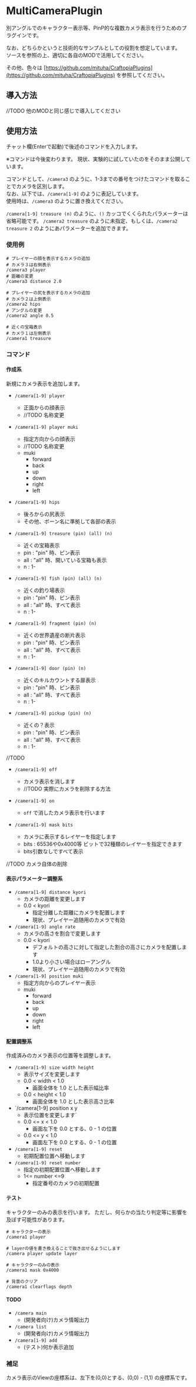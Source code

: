 ﻿MultiCameraPlugin
===============================

別アングルでのキャラクター表示等、PinP的な複数カメラ表示を行うためのプラグインです。  

なお、どちらかというと技術的なサンプルとしての役割を想定しています。  
ソースを参照の上、適切に各自のMODで活用してください。  

その他、色々は [https://github.com/mituha/CraftopiaPlugins](https://github.com/mituha/CraftopiaPlugins) を参照してください。

## 導入方法
//TODO	他のMODと同じ感じで導入してください


## 使用方法
チャット欄(Enterで起動)で後述のコマンドを入力します。  

※コマンドは今後変わります。
現状、実験的に試していたのをそのまま公開しています。  

コマンドとして、`/camera3` のように、1-3までの番号をつけたコマンドを取ることでカメラを区別します。  
なお、以下では、`/camera[1-9]` のように表記しています。  
使用時は、`/camera3` のように置き換えてください。

`/camera[1-9] treasure (n)` のように、`()` カッコでくくられたパラメーターは省略可能です。
`/camera2 treasure` のように未指定、もしくは、`/camera2 treasure 2` のようにあパラメーターを追加できます。



### 使用例
```
# プレイヤーの顔を表示するカメラの追加
# カメラ３は右側表示
/camera3 player
# 距離の変更
/camera3 distance 2.0

# プレイヤーの尻を表示するカメラの追加
# カメラ２は上側表示
/camera2 hips
# アングルの変更
/camera2 angle 0.5

# 近くの宝箱表示
# カメラ１は左側表示
/camera1 treasure

```

### コマンド
#### 作成系
新規にカメラ表示を追加します。

* `/camera[1-9] player`
	+ 正面からの顔表示
	+ //TODO 名称変更
* `/camera[1-9] player muki`
	+ 指定方向からの顔表示
	+ //TODO 名称変更
	+ muki
		+ forward
		+ back
		+ up
		+ down
		+ right
		+ left
* `/camera[1-9] hips`
	+ 後ろからの尻表示
	+ その他、ボーン名に準拠して各部の表示

* `/camera[1-9] treasure (pin) (all) (n)`
	+ 近くの宝箱表示
	+ pin : "pin" 時、ピン表示
	+ all : "all" 時、開いている宝箱も表示
 	+ n : 1-
* `/camera[1-9] fish (pin) (all) (n)`
	+ 近くの釣り場表示
	+ pin : "pin" 時、ピン表示
	+ all : "all" 時、すべて表示
	+ n : 1-
* `/camera[1-9] fragment (pin) (n)`
	+ 近くの世界遺産の断片表示
	+ pin : "pin" 時、ピン表示
	+ all : "all" 時、すべて表示
	+ n : 1-
* `/camera[1-9] door (pin) (n)`
	+ 近くのキルカウントする扉表示
	+ pin : "pin" 時、ピン表示
	+ all : "all" 時、すべて表示
	+ n : 1-
* `/camera[1-9] pickup (pin) (n)`
	+ 近くの？表示
	+ pin : "pin" 時、ピン表示
	+ all : "all" 時、すべて表示
	+ n : 1-



//TODO

* `/camera[1-9] off`
	+ カメラ表示を消します
	+ //TODO 実際にカメラを削除する方法
* `/camera[1-9] on`
	+ `off` で消したカメラ表示を行います

* `/camera[1-9] mask bits`
	+ カメラに表示するレイヤーを指定します
	+ bits : 65536や0x4000等 ビットで32種類のレイヤーを指定できます
	+ bits引数なしですべて表示


//TODO カメラ自体の削除

#### 表示パラメーター調整系
* `/camera[1-9] distance kyori`
	+ カメラの距離を変更します
	+ 0.0 < kyori
		+ 指定分離した距離にカメラを配置します
		+ 現状、プレイヤー追随用のカメラで有効
* `/camera[1-9] angle rate`
	+ カメラの高さを割合で変更します
	+ 0.0 < kyori
		+ デフォルトの高さに対して指定した割合の高さにカメラを配置します
		+ 1.0より小さい場合はローアングル
		+ 現状、プレイヤー追随用のカメラで有効
* `/camera[1-9] position muki`
	+ 指定方向からのプレイヤー表示
	+ muki
		+ forward
		+ back
		+ up
		+ down
		+ right
		+ left

#### 配置調整系
作成済みのカメラ表示の位置等を調整します。

* `/camera[1-9] size width height`
	+ 表示サイズを変更します
	+ 0.0 < width < 1.0
		+ 画面全体を 1.0 とした表示幅比率
	+ 0.0 < height < 1.0
		+ 画面全体を 1.0 とした表示高さ比率
* `/camera[1-9] position x y
	+ 表示位置を変更します`
	+ 0.0 <= x < 1.0
		+ 画面左下を 0.0 とする、0 - 1 の位置
	+ 0.0 <= y < 1.0
		+ 画面左下を 0.0 とする、0 - 1 の位置
* `/camera[1-9] reset`
	+ 初期配置位置へ移動します
* `/camera[1-9] reset number`
	+ 指定の初期配置位置へ移動します
	+ 1<= number <=9
		+ 指定番号のカメラの初期配置

#### テスト
キャラクターのみの表示を行います。
ただし、何らかの当たり判定等に影響を及ぼす可能性があります。
```
# キャラクターの表示
/camera1 player

# layerの値を書き換えることで抜き出せるようにします
/camera player update layer

# キャラクターのみの表示
/camera1 mask 0x4000

# 背景のクリア
/camera1 clearflags depth

```

#### TODO
* `/camera main`
	+ (開発者向け)カメラ情報出力
* `/camera list`
	+ (開発者向け)カメラ情報出力
* `/camera[1-9] add`
	+ (テスト)何か表示追加



### 補足
カメラ表示のViewの座標系は、左下を(0,0)とする、(0,0) - (1,1) の座標系です。  

